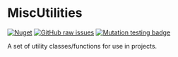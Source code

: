 # MiscUtilities

[![Nuget](https://img.shields.io/nuget/vpre/candoumbe.miscutilities)](https://nuget.org/packages/candoumbe.miscutilities)
[![GitHub raw issues](https://img.shields.io/github/issues-raw/candoumbe/miscutilities)](https://github.com/candoumbe/miscutilities/issues)
[![Mutation testing badge](https://img.shields.io/endpoint?style=flat&url=https%3A%2F%2Fbadge-api.stryker-mutator.io%2Fgithub.com%2Fcandoumbe%2FMiscUtilities%2Fdevelop)](https://dashboard.stryker-mutator.io/reports/github.com/candoumbe/MiscUtilities/develop)

A set of utility classes/functions for use in projects.